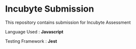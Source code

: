 # Incubyte Submission
This repository contains submission for Incubyte Assessment

Language Used : <b>Javascript</b>

Testing Framework : <b>Jest</b>
